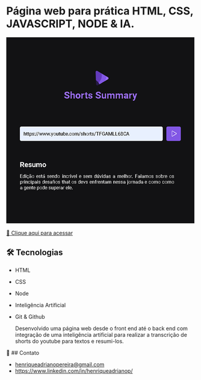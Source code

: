 # Página web para prática HTML, CSS, JAVASCRIPT, NODE & IA.

  ![preview](./.github/nlw13.png)

  [🔗 Clique aqui para acessar](https://henriqueapereira.github.io/nlw13/)

  ## 🛠️ Tecnologias

- HTML
- CSS
- Node
- Inteligência Artificial
- Git & Github

  Desenvolvido uma página web desde o front end até o back end com integração de uma 
  inteligência artificial para realizar a transcrição de shorts do youtube para textos e resumi-los. 


📧 ## Contato

- henriqueadrianopereira@gmail.com
- https://www.linkedin.com/in/henriqueadrianop/
